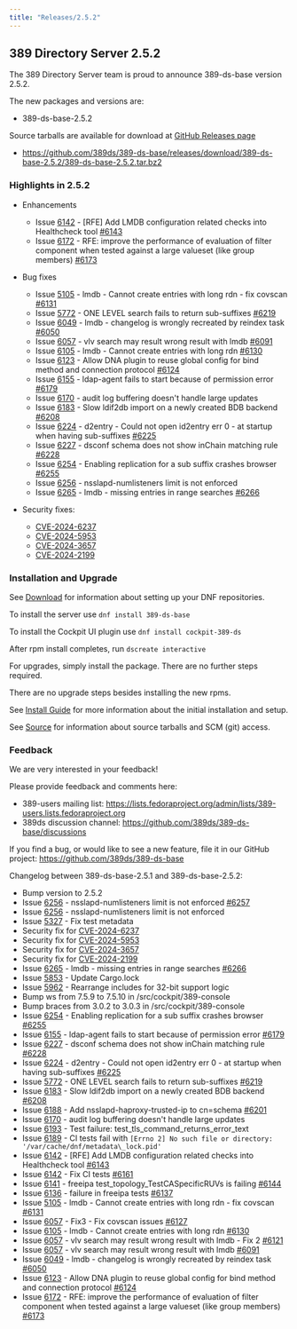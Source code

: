 ```yaml
---
title: "Releases/2.5.2"
---
```


389 Directory Server 2.5.2
--------------------------

The 389 Directory Server team is proud to announce 389-ds-base version 2.5.2.

The new packages and versions are:

- 389-ds-base-2.5.2

Source tarballs are available for download at [GitHub Releases page](https://github.com/389ds/389-ds-base/releases/tag/389-ds-base-2.5.2)
- <https://github.com/389ds/389-ds-base/releases/download/389-ds-base-2.5.2/389-ds-base-2.5.2.tar.bz2>

### Highlights in 2.5.2

- Enhancements
  - Issue [6142](https://github.com/389ds/389-ds-base/issues/6142) - [RFE] Add LMDB configuration related checks into Healthcheck tool [#6143](https://github.com/389ds/389-ds-base/pull/6143)
  - Issue [6172](https://github.com/389ds/389-ds-base/issues/6172) - RFE: improve the performance of evaluation of filter component when tested against a large valueset (like group members) [#6173](https://github.com/389ds/389-ds-base/pull/6173)
- Bug fixes
  - Issue [5105](https://github.com/389ds/389-ds-base/issues/5105) - lmdb - Cannot create entries with long rdn - fix covscan [#6131](https://github.com/389ds/389-ds-base/pull/6131)
  - Issue [5772](https://github.com/389ds/389-ds-base/issues/5772) - ONE LEVEL search fails to return sub-suffixes [#6219](https://github.com/389ds/389-ds-base/pull/6219)
  - Issue [6049](https://github.com/389ds/389-ds-base/issues/6049) - lmdb - changelog is wrongly recreated by reindex task [#6050](https://github.com/389ds/389-ds-base/pull/6050)
  - Issue [6057](https://github.com/389ds/389-ds-base/issues/6057) - vlv search may result wrong result with lmdb [#6091](https://github.com/389ds/389-ds-base/pull/6091)
  - Issue [6105](https://github.com/389ds/389-ds-base/issues/6105) - lmdb - Cannot create entries with long rdn [#6130](https://github.com/389ds/389-ds-base/pull/6130)
  - Issue [6123](https://github.com/389ds/389-ds-base/issues/6123) - Allow DNA plugin to reuse global config for bind method and connection protocol [#6124](https://github.com/389ds/389-ds-base/pull/6124)
  - Issue [6155](https://github.com/389ds/389-ds-base/issues/6155) - ldap-agent fails to start because of permission error [#6179](https://github.com/389ds/389-ds-base/pull/6179)
  - Issue [6170](https://github.com/389ds/389-ds-base/issues/6170) - audit log buffering doesn't handle large updates
  - Issue [6183](https://github.com/389ds/389-ds-base/issues/6183) - Slow ldif2db import on a newly created BDB backend [#6208](https://github.com/389ds/389-ds-base/pull/6208)
  - Issue [6224](https://github.com/389ds/389-ds-base/issues/6224) - d2entry - Could not open id2entry err 0 - at startup when having sub-suffixes [#6225](https://github.com/389ds/389-ds-base/pull/6225)
  - Issue [6227](https://github.com/389ds/389-ds-base/issues/6227) - dsconf schema does not show inChain matching rule [#6228](https://github.com/389ds/389-ds-base/pull/6228)
  - Issue [6254](https://github.com/389ds/389-ds-base/issues/6254) - Enabling replication for a sub suffix crashes browser [#6255](https://github.com/389ds/389-ds-base/pull/6255)
  - Issue [6256](https://github.com/389ds/389-ds-base/issues/6256) - nsslapd-numlisteners limit is not enforced
  - Issue [6265](https://github.com/389ds/389-ds-base/issues/6265) - lmdb - missing entries in range searches [#6266](https://github.com/389ds/389-ds-base/pull/6266)

- Security fixes:
  - [CVE-2024-6237](https://access.redhat.com/security/cve/CVE-2024-6237)
  - [CVE-2024-5953](https://access.redhat.com/security/cve/CVE-2024-5953)
  - [CVE-2024-3657](https://access.redhat.com/security/cve/CVE-2024-3657)
  - [CVE-2024-2199](https://access.redhat.com/security/cve/CVE-2024-2199)

### Installation and Upgrade

See [Download](../download.html) for information about setting up your DNF repositories.

To install the server use `dnf install 389-ds-base`

To install the Cockpit UI plugin use `dnf install cockpit-389-ds`

After rpm install completes, run `dscreate interactive`

For upgrades, simply install the package. There are no further steps required.

There are no upgrade steps besides installing the new rpms.

See [Install Guide](../howto/howto-install-389.html) for more information about the initial installation and setup.

See [Source](../development/source.html) for information about source tarballs and SCM (git) access.

### Feedback

We are very interested in your feedback!

Please provide feedback and comments here:
 - 389-users mailing list: <https://lists.fedoraproject.org/admin/lists/389-users.lists.fedoraproject.org>
 - 389ds discussion channel: <https://github.com/389ds/389-ds-base/discussions>

If you find a bug, or would like to see a new feature, file it in our GitHub project: <https://github.com/389ds/389-ds-base>

Changelog between 389-ds-base-2.5.1 and 389-ds-base-2.5.2:
- Bump version to 2.5.2
- Issue [6256](https://github.com/389ds/389-ds-base/issues/6256) - nsslapd-numlisteners limit is not enforced [#6257](https://github.com/389ds/389-ds-base/pull/6257)
- Issue [6256](https://github.com/389ds/389-ds-base/issues/6256) - nsslapd-numlisteners limit is not enforced
- Issue [5327](https://github.com/389ds/389-ds-base/issues/5327) - Fix test metadata
- Security fix for [CVE-2024-6237](https://access.redhat.com/security/cve/CVE-2024-6237)
- Security fix for [CVE-2024-5953](https://access.redhat.com/security/cve/CVE-2024-5953)
- Security fix for [CVE-2024-3657](https://access.redhat.com/security/cve/CVE-2024-3657)
- Security fix for [CVE-2024-2199](https://access.redhat.com/security/cve/CVE-2024-2199)
- Issue [6265](https://github.com/389ds/389-ds-base/issues/6265) - lmdb - missing entries in range searches [#6266](https://github.com/389ds/389-ds-base/pull/6266)
- Issue [5853](https://github.com/389ds/389-ds-base/issues/5853) - Update Cargo.lock
- Issue [5962](https://github.com/389ds/389-ds-base/issues/5962) - Rearrange includes for 32-bit support logic
- Bump ws from 7.5.9 to 7.5.10 in /src/cockpit/389-console
- Bump braces from 3.0.2 to 3.0.3 in /src/cockpit/389-console
- Issue [6254](https://github.com/389ds/389-ds-base/issues/6254) - Enabling replication for a sub suffix crashes browser [#6255](https://github.com/389ds/389-ds-base/pull/6255)
- Issue [6155](https://github.com/389ds/389-ds-base/issues/6155) - ldap-agent fails to start because of permission error [#6179](https://github.com/389ds/389-ds-base/pull/6179)
- Issue [6227](https://github.com/389ds/389-ds-base/issues/6227) - dsconf schema does not show inChain matching rule [#6228](https://github.com/389ds/389-ds-base/pull/6228)
- Issue [6224](https://github.com/389ds/389-ds-base/issues/6224) - d2entry - Could not open id2entry err 0 - at startup when having sub-suffixes [#6225](https://github.com/389ds/389-ds-base/pull/6225)
- Issue [5772](https://github.com/389ds/389-ds-base/issues/5772) - ONE LEVEL search fails to return sub-suffixes [#6219](https://github.com/389ds/389-ds-base/pull/6219)
- Issue [6183](https://github.com/389ds/389-ds-base/issues/6183) - Slow ldif2db import on a newly created BDB backend [#6208](https://github.com/389ds/389-ds-base/pull/6208)
- Issue [6188](https://github.com/389ds/389-ds-base/issues/6188) - Add nsslapd-haproxy-trusted-ip to cn=schema [#6201](https://github.com/389ds/389-ds-base/pull/6201)
- Issue [6170](https://github.com/389ds/389-ds-base/issues/6170) - audit log buffering doesn't handle large updates
- Issue [6193](https://github.com/389ds/389-ds-base/issues/6193) - Test failure: test\_tls\_command\_returns\_error\_text
- Issue [6189](https://github.com/389ds/389-ds-base/issues/6189) - CI tests fail with `[Errno 2] No such file or directory: '/var/cache/dnf/metadata\_lock.pid'`
- Issue [6142](https://github.com/389ds/389-ds-base/issues/6142) - [RFE] Add LMDB configuration related checks into Healthcheck tool [#6143](https://github.com/389ds/389-ds-base/pull/6143)
- Issue [6142](https://github.com/389ds/389-ds-base/issues/6142) - Fix CI tests [#6161](https://github.com/389ds/389-ds-base/pull/6161)
- Issue [6141](https://github.com/389ds/389-ds-base/issues/6141) - freeipa test\_topology\_TestCASpecificRUVs is failing [#6144](https://github.com/389ds/389-ds-base/pull/6144)
- Issue [6136](https://github.com/389ds/389-ds-base/issues/6136) - failure in freeipa tests [#6137](https://github.com/389ds/389-ds-base/pull/6137)
- Issue [5105](https://github.com/389ds/389-ds-base/issues/5105) - lmdb - Cannot create entries with long rdn - fix covscan [#6131](https://github.com/389ds/389-ds-base/pull/6131)
- Issue [6057](https://github.com/389ds/389-ds-base/issues/6057) - Fix3 - Fix covscan issues [#6127](https://github.com/389ds/389-ds-base/pull/6127)
- Issue [6105](https://github.com/389ds/389-ds-base/issues/6105) - lmdb - Cannot create entries with long rdn [#6130](https://github.com/389ds/389-ds-base/pull/6130)
- Issue [6057](https://github.com/389ds/389-ds-base/issues/6057) - vlv search may result wrong result with lmdb - Fix 2 [#6121](https://github.com/389ds/389-ds-base/pull/6121)
- Issue [6057](https://github.com/389ds/389-ds-base/issues/6057) - vlv search may result wrong result with lmdb [#6091](https://github.com/389ds/389-ds-base/pull/6091)
- Issue [6049](https://github.com/389ds/389-ds-base/issues/6049) - lmdb - changelog is wrongly recreated by reindex task [#6050](https://github.com/389ds/389-ds-base/pull/6050)
- Issue [6123](https://github.com/389ds/389-ds-base/issues/6123) - Allow DNA plugin to reuse global config for bind method and connection protocol [#6124](https://github.com/389ds/389-ds-base/pull/6124)
- Issue [6172](https://github.com/389ds/389-ds-base/issues/6172) - RFE: improve the performance of evaluation of filter component when tested against a large valueset (like group members) [#6173](https://github.com/389ds/389-ds-base/pull/6173)

